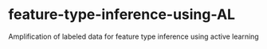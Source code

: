 # feature-type-inference-using-AL
Amplification of labeled data for feature type inference using active learning


